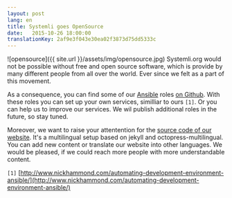 ```yaml
---
layout: post 
lang: en 
title: Systemli goes OpenSource 
date:   2015-10-26 18:00:00
translationKey: 2af9e3f043e30ea02f3873d75dd5333c
---
```


![opensource]({{ site.url }}/assets/img/opensource.jpg)
Systemli.org would not be possible without free and open source software,
 which is provide by many different people from all over the world.
Ever since we felt as a part of this movement.

As a consequence, you can find some of our  [Ansible](http://www.ansible.com/) roles [on Github](https://github.com/systemli/).
With these roles you can set up your own services, similliar to ours `[1]`.
Or you can help us to improve our services.
We wil publish additional roles in the future, so stay tuned.

Moreover, we want to raise your attentention for the [source code of our website](https://github.com/systemli/systemli-website). It's a multilingual setup based on jekyll and octopress-multilingual.
You can add new content or translate our website into other languages.
We would be pleased, if we could reach more people with more understandable content.

`[1]` [http://www.nickhammond.com/automating-development-environment-ansible/](http://www.nickhammond.com/automating-development-environment-ansible/)
